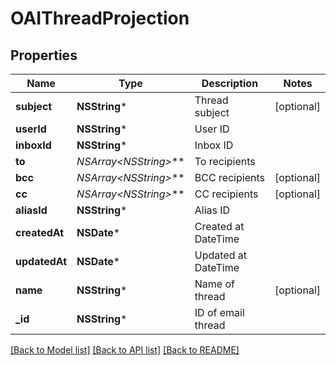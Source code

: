 # OAIThreadProjection

## Properties
Name | Type | Description | Notes
------------ | ------------- | ------------- | -------------
**subject** | **NSString*** | Thread subject | [optional] 
**userId** | **NSString*** | User ID | 
**inboxId** | **NSString*** | Inbox ID | 
**to** | **NSArray&lt;NSString*&gt;*** | To recipients | 
**bcc** | **NSArray&lt;NSString*&gt;*** | BCC recipients | [optional] 
**cc** | **NSArray&lt;NSString*&gt;*** | CC recipients | [optional] 
**aliasId** | **NSString*** | Alias ID | 
**createdAt** | **NSDate*** | Created at DateTime | 
**updatedAt** | **NSDate*** | Updated at DateTime | 
**name** | **NSString*** | Name of thread | [optional] 
**_id** | **NSString*** | ID of email thread | 

[[Back to Model list]](../README#documentation-for-models) [[Back to API list]](../README#documentation-for-api-endpoints) [[Back to README]](../README)


